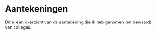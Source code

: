 # Aantekeningen 

Dit is een overzicht van de aantekening die ik heb genomen (en bewaard) van colleges.




